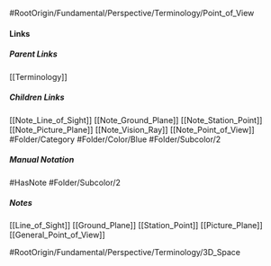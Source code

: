 #RootOrigin/Fundamental/Perspective/Terminology/Point_of_View
#### Links
##### Parent Links
[[Terminology]]
##### Children Links
[[Note_Line_of_Sight]]
[[Note_Ground_Plane]]
[[Note_Station_Point]]
[[Note_Picture_Plane]]
[[Note_Vision_Ray]]
[[Note_Point_of_View]]
#Folder/Category
#Folder/Color/Blue
#Folder/Subcolor/2
##### Manual Notation
#HasNote
#Folder/Subcolor/2
##### Notes
[[Line_of_Sight]]
[[Ground_Plane]]
[[Station_Point]]
[[Picture_Plane]]
[[General_Point_of_View]]

#RootOrigin/Fundamental/Perspective/Terminology/3D_Space

